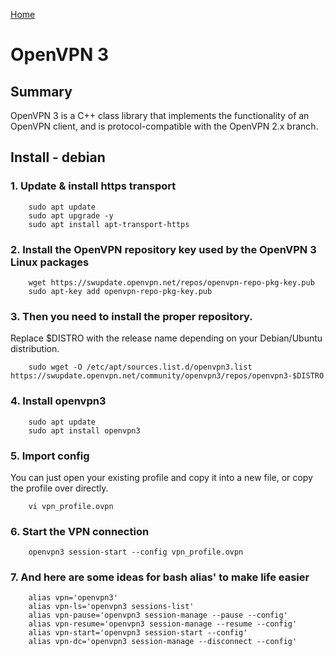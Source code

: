 [Home](https://mw-94.github.io/NGAKA/)
# OpenVPN 3
## Summary
OpenVPN 3 is a C++ class library that implements the functionality of an OpenVPN client, and is protocol-compatible with the OpenVPN 2.x branch.
## Install - debian

### 1. Update & install https transport

        sudo apt update
        sudo apt upgrade -y 
        sudo apt install apt-transport-https

### 2. Install the OpenVPN repository key used by the OpenVPN 3 Linux packages 

        wget https://swupdate.openvpn.net/repos/openvpn-repo-pkg-key.pub
        sudo apt-key add openvpn-repo-pkg-key.pub

### 3. Then you need to install the proper repository. 
Replace $DISTRO with the release name depending on your Debian/Ubuntu distribution.

        sudo wget -O /etc/apt/sources.list.d/openvpn3.list https://swupdate.openvpn.net/community/openvpn3/repos/openvpn3-$DISTRO.list
          
### 4. Install openvpn3

        sudo apt update
        sudo apt install openvpn3

### 5. Import config
You can just open your existing profile and copy it into a new file, or copy the profile over directly.

        vi vpn_profile.ovpn

### 6. Start the VPN connection

        openvpn3 session-start --config vpn_profile.ovpn

### 7. And here are some ideas for bash alias' to make life easier
        
        alias vpn='openvpn3'
        alias vpn-ls='openvpn3 sessions-list'
        alias vpn-pause='openvpn3 session-manage --pause --config'
        alias vpn-resume='openvpn3 session-manage --resume --config'
        alias vpn-start='openvpn3 session-start --config'
        alias vpn-dc='openvpn3 session-manage --disconnect --config'
